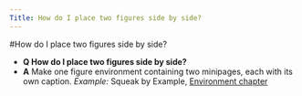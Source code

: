 ```yaml
---
Title: How do I place two figures side by side?
---
```

#How do I place two figures side by side?
- **Q How do I place two figures side by side?**
- **A** Make one figure environment containing two minipages, each with its own caption.
*Example:* Squeak by Example, [Environment chapter](https://www.iam.unibe.ch/scg/svn_repos/SqueakByExample/Book/Environment/)

